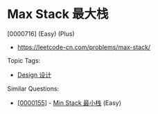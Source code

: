 # Max Stack 最大栈

[0000716] (Easy) (Plus)

- https://leetcode-cn.com/problems/max-stack/

Topic Tags:

- [Design 设计](https://leetcode-cn.com/tag/design/)

Similar Questions:

- [[0000155](https://leetcode-cn.com/problems/min-stack/)] - [Min Stack 最小栈](./0000155.min-stack.md) (Easy)
